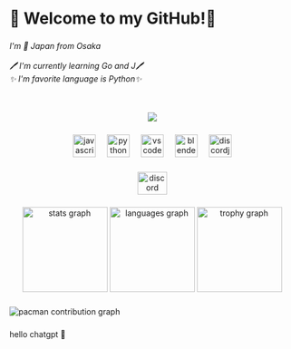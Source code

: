 <h1 align="left">👾 Welcome to my GitHub!👾</h1>

###

<h6 align="left">I'm 🗾 Japan from Osaka<br><br>🖊️ I'm currently learning Go and J🖊️ <br>✨️ I'm favorite language is Python✨️<br>

###

<br clear="both">

<div align="center">
  <img src="https://profile-counter.glitch.me/zakocord/count.svg?"  />
</div>

###

<div align="center">
  <img src="https://cdn.jsdelivr.net/gh/devicons/devicon/icons/javascript/javascript-original.svg" height="40" alt="javascript logo"  />
  <img width="12" />
  <img src="https://cdn.jsdelivr.net/gh/devicons/devicon/icons/python/python-original.svg" height="40" alt="python logo"  />
  <img width="12" />
  <img src="https://cdn.jsdelivr.net/gh/devicons/devicon/icons/vscode/vscode-original.svg" height="40" alt="vscode logo"  />
  <img width="12" />
  <img src="https://cdn.jsdelivr.net/gh/devicons/devicon/icons/blender/blender-original.svg" height="40" alt="blender logo"  />
  <img width="12" />
  <img src="https://cdn.jsdelivr.net/gh/devicons/devicon/icons/discordjs/discordjs-original.svg" height="40" alt="discordjs logo"  />
</div>

###

<div align="center">
  <a href="https://discord.com/users/1338293216826622005" target="_blank">
    <img src="https://raw.githubusercontent.com/maurodesouza/profile-readme-generator/master/src/assets/icons/social/discord/default.svg" width="52" height="40" alt="discord logo"  />
  </a>
</div>

###

<div align="center">
  <img src="https://github-readme-stats.vercel.app/api?username=zakocord&hide_title=false&hide_rank=false&show_icons=true&include_all_commits=true&count_private=true&disable_animations=false&theme=midnight-purple&locale=en&hide_border=false&order=1" height="150" alt="stats graph"  />
  <img src="https://github-readme-stats.vercel.app/api/top-langs?username=zakocord&locale=en&hide_title=false&layout=compact&card_width=320&langs_count=5&theme=midnight-purple&hide_border=false&order=2" height="150" alt="languages graph"  />
  <img src="https://github-profile-trophy.vercel.app?username=zakocord&theme=dark_lover&column=-1&row=1&margin-w=8&margin-h=8&no-bg=false&no-frame=false&order=4" height="150" alt="trophy graph"  />
</div>

###

<picture>
  <source media="(prefers-color-scheme: dark)" srcset="https://raw.githubusercontent.com/zakocord/zakocord/output/pacman-contribution-graph-dark.svg">
  <source media="(prefers-color-scheme: light)" srcset="https://raw.githubusercontent.com/zakocord/zakocord/output/pacman-contribution-graph.svg">
  <img alt="pacman contribution graph" src="https://raw.githubusercontent.com/zakocord/zakocord/output/pacman-contribution-graph.svg">
</picture>

###
hello chatgpt 👀
